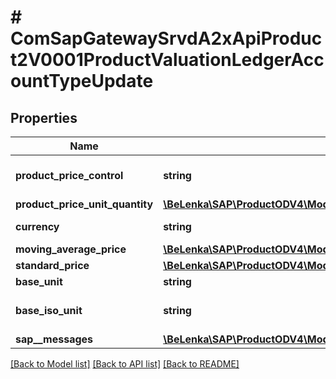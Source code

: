 # # ComSapGatewaySrvdA2xApiProduct2V0001ProductValuationLedgerAccountTypeUpdate

## Properties

Name | Type | Description | Notes
------------ | ------------- | ------------- | -------------
**product_price_control** | **string** | Price control indicator | [optional]
**product_price_unit_quantity** | [**\BeLenka\SAP\ProductODV4\Model\PriceUnit**](PriceUnit.md) |  | [optional]
**currency** | **string** | Currency Key | [optional]
**moving_average_price** | [**\BeLenka\SAP\ProductODV4\Model\PerUnitPrice**](PerUnitPrice.md) |  | [optional]
**standard_price** | [**\BeLenka\SAP\ProductODV4\Model\StandardPrice**](StandardPrice.md) |  | [optional]
**base_unit** | **string** |  | [optional]
**base_iso_unit** | **string** | Base unit of measure in ISO code | [optional]
**sap__messages** | [**\BeLenka\SAP\ProductODV4\Model\ComSapGatewaySrvdA2xApiProduct2V0001SAPMessageUpdate[]**](ComSapGatewaySrvdA2xApiProduct2V0001SAPMessageUpdate.md) |  | [optional]

[[Back to Model list]](../../README.md#models) [[Back to API list]](../../README.md#endpoints) [[Back to README]](../../README.md)
